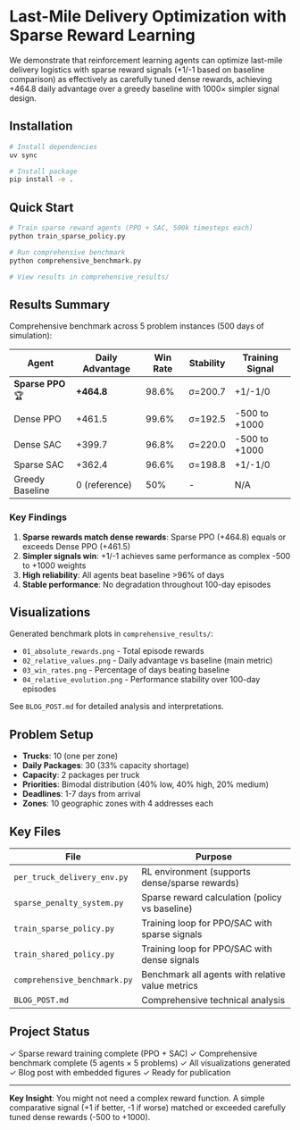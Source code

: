 # Last-Mile Delivery Optimization with Sparse Reward Learning

We demonstrate that reinforcement learning agents can optimize last-mile delivery logistics with sparse reward signals (+1/-1 based on baseline comparison) as effectively as carefully tuned dense rewards, achieving +464.8 daily advantage over a greedy baseline with 1000× simpler signal design.

## Installation

```bash
# Install dependencies
uv sync

# Install package
pip install -e .
```

## Quick Start

```bash
# Train sparse reward agents (PPO + SAC, 500k timesteps each)
python train_sparse_policy.py

# Run comprehensive benchmark
python comprehensive_benchmark.py

# View results in comprehensive_results/
```

## Results Summary

Comprehensive benchmark across 5 problem instances (500 days of simulation):

| Agent | Daily Advantage | Win Rate | Stability | Training Signal |
|-------|-----------------|----------|-----------|-----------------|
| **Sparse PPO** 🏆 | **+464.8** | 98.6% | σ=200.7 | +1/-1/0 |
| Dense PPO | +461.5 | 99.6% | σ=192.5 | -500 to +1000 |
| Dense SAC | +399.7 | 96.8% | σ=220.0 | -500 to +1000 |
| Sparse SAC | +362.4 | 96.6% | σ=198.8 | +1/-1/0 |
| Greedy Baseline | 0 (reference) | 50% | - | N/A |

### Key Findings

1. **Sparse rewards match dense rewards**: Sparse PPO (+464.8) equals or exceeds Dense PPO (+461.5)
2. **Simpler signals win**: +1/-1 achieves same performance as complex -500 to +1000 weights
3. **High reliability**: All agents beat baseline >96% of days
4. **Stable performance**: No degradation throughout 100-day episodes

## Visualizations

Generated benchmark plots in `comprehensive_results/`:
- `01_absolute_rewards.png` - Total episode rewards
- `02_relative_values.png` - Daily advantage vs baseline (main metric)
- `03_win_rates.png` - Percentage of days beating baseline
- `04_relative_evolution.png` - Performance stability over 100-day episodes

See `BLOG_POST.md` for detailed analysis and interpretations.

## Problem Setup

- **Trucks**: 10 (one per zone)
- **Daily Packages**: 30 (33% capacity shortage)
- **Capacity**: 2 packages per truck
- **Priorities**: Bimodal distribution (40% low, 40% high, 20% medium)
- **Deadlines**: 1-7 days from arrival
- **Zones**: 10 geographic zones with 4 addresses each

## Key Files

| File | Purpose |
|------|---------|
| `per_truck_delivery_env.py` | RL environment (supports dense/sparse rewards) |
| `sparse_penalty_system.py` | Sparse reward calculation (policy vs baseline) |
| `train_sparse_policy.py` | Training loop for PPO/SAC with sparse signals |
| `train_shared_policy.py` | Training loop for PPO/SAC with dense signals |
| `comprehensive_benchmark.py` | Benchmark all agents with relative value metrics |
| `BLOG_POST.md` | Comprehensive technical analysis |


## Project Status

✓ Sparse reward training complete (PPO + SAC)
✓ Comprehensive benchmark complete (5 agents × 5 problems)
✓ All visualizations generated
✓ Blog post with embedded figures
✓ Ready for publication

---

**Key Insight**: You might not need a complex reward function. A simple comparative signal (+1 if better, -1 if worse) matched or exceeded carefully tuned dense rewards (-500 to +1000).

